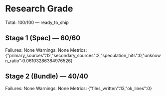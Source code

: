 # Research Grade
Total: 100/100 — ready_to_ship

## Stage 1 (Spec) — 60/60
Failures: None
Warnings: None
Metrics: {"primary_sources":12,"secondary_sources":2,"speculation_hits":0,"unknown_ratio":0.06103286384976526}

## Stage 2 (Bundle) — 40/40
Failures: None
Warnings: None
Metrics: {"files_written":13,"ok_lines":0}